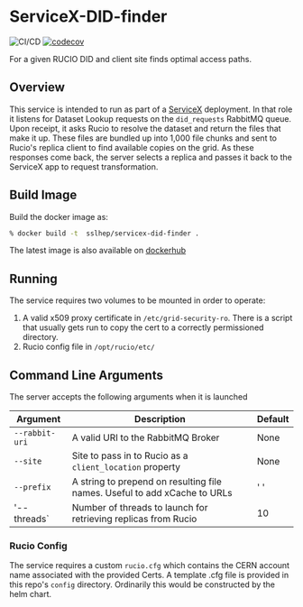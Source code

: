# ServiceX-DID-finder
![CI/CD](https://github.com/ssl-hep/ServiceX-DID-finder/workflows/CI/CD/badge.svg)
[![codecov](https://codecov.io/gh/ssl-hep/ServiceX-DID-finder/branch/master/graph/badge.svg)](https://codecov.io/gh/ssl-hep/ServiceX-DID-finder)

For a given RUCIO DID and client site finds optimal access paths. 

## Overview
This service is intended to run as part of a [ServiceX](https://github.com/ssl-hep/ServiceX)
deployment. In that role it listens for Dataset Lookup requests on the 
`did_requests` RabbitMQ queue. Upon receipt, it asks Rucio to resolve the
dataset and return the files that make it up. These files are bundled up into
1,000 file chunks and sent to Rucio's replica client to find available copies 
on the grid. As these responses come back, the server selects a replica and
passes it back to the ServiceX app to request transformation.


## Build Image
Build the docker image as:
```bash
% docker build -t  sslhep/servicex-did-finder .
```

The latest image is also available on [dockerhub](https://cloud.docker.com/u/sslhep/repository/docker/sslhep/servicex-did-finder
)

## Running
The service requires two volumes to be mounted in order to operate:
1. A valid x509 proxy certificate in `/etc/grid-security-ro`. 
There is a script that usually gets run to copy the cert to a correctly permissioned
directory.
2. Rucio config file in `/opt/rucio/etc/`

## Command Line Arguments
The server accepts the following arguments when it is launched

|Argument       |Description                                                                |Default   |
|---------------|---------------------------------------------------------------------------|----------|
|`--rabbit-uri` | A valid URI to the RabbitMQ Broker                                        | None     |
| `--site`      | Site to pass in to Rucio as a `client_location` property                  | None     |
| `--prefix`    | A string to prepend on resulting file names. Useful to add xCache to URLs | ' '      |
| '--threads`   | Number of threads to launch for retrieving replicas from Rucio            |  10      |


### Rucio Config
The service requires a custom `rucio.cfg` which contains the CERN account name
associated with the provided Certs. A template .cfg file is provided in this
repo's `config` directory. Ordinarily this would be constructed by the helm chart.
